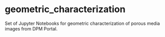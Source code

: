 # geometric_characterization
Set of Jupyter Notebooks for geometric characterization of porous media images from DPM Portal.
